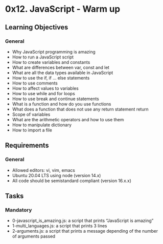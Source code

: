 # 0x12. JavaScript - Warm up

## Learning Objectives
### General
- Why JavaScript programming is amazing
- How to run a JavaScript script
- How to create variables and constants
- What are differences between var, const and let
- What are all the data types available in JavaScript
- How to use the if, if ... else statements
- How to use comments
- How to affect values to variables
- How to use while and for loops
- How to use break and continue statements
- What is a function and how do you use functions
- What does a function that does not use any return statement return
- Scope of variables
- What are the arithmetic operators and how to use them
- How to manipulate dictionary
- How to import a file


## Requirements
### General
- Allowed editors: vi, vim, emacs
- Ubuntu 20.04 LTS using node (version 14.x)
- All code should be semistandard compliant (version 16.x.x)


## Tasks
### Mandatory
- 0-javascript_is_amazing.js: a script that prints “JavaScript is amazing”
- 1-multi_languages.js: a script that prints 3 lines
- 2-arguments.js: a script that prints a message depending of the number of arguments passed
